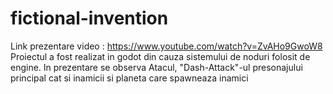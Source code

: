 # fictional-invention

Link prezentare video : https://www.youtube.com/watch?v=ZvAHo9GwoW8 
Proiectul a fost realizat in godot din cauza sistemului de noduri folosit de engine. 
In prezentare se observa Atacul, "Dash-Attack"-ul presonajului principal cat si inamicii si planeta care spawneaza inamici
